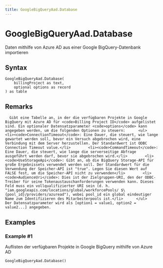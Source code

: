```yaml
---
title: GoogleBigQueryAad.Database
---
```


# GoogleBigQueryAad.Database


Daten mithilfe von Azure AD aus einer Google BigQuery-Datenbank importieren


## Syntax

```powerquery
GoogleBigQueryAad.Database(
    billingProject as text,
    optional options as record
) as table
```


## Remarks

      Gibt eine Tabelle an, in der die verfügbaren Projekte in Google BigQuery mit Azure AD für <code>Billing Project ID</code> aufgelistet sind. Ein optionaler Datensatzparameter <code>options</code> kann angegeben werden, um die folgenden Optionen zu steuern:      <ul>        <li><code>ConnectionTimeout</code>: Eine Dauer, die steuert, wie lange gewartet werden soll, bevor ein Versuch abgebrochen wird, eine Verbindung mit dem Server herzustellen. Der Standardwert ist ODBC Connection Timeout value.</li>        <li><code>CommandTimeout</code>: Eine Dauer, die steuert, wie lange die serverseitige Abfrage ausgeführt werden darf, bevor sie abgebrochen wird.</li>        <li><code>UseStorageApi</code>: Gibt an, ob die BigQuery Storage-API für große Ergebnissets verwendet werden soll. Der Standardwert für die Verwendung der Speicher-API ist "true". Legen Sie diesen Wert auf FALSE fest, um die Speicher-API nicht zu verwenden</li>        <li><code>AudienceUri</code>: Dies ist der Zielgruppen-URI, den der ODBC-Treiber für seine Tokenaustauschanforderungen verwenden kann. Dieses Feld muss ein vollqualifizierter URI sein (d. h. "iam.googleapis.com/locations/global/workforcePools/ $\{pool_id}/providers/azuread"), wobei pool_id ein global eindeutiger Name zum Identifizieren des Mitarbeiterpools ist.</li>      </ul>    Der Datensatzparameter wird als [option1 = value1, option2 = value2...] angegeben.    


## Examples

### Example #1 
Auflisten der verfügbaren Projekte in Google BigQuery mithilfe von Azure AD
```powerquery
GoogleBigQueryAad.Database()
```



